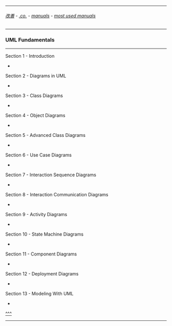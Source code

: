 
---

###### [改善](https://github.com/ttltrk/0C/blob/master/README.MD) - [.co.](https://github.com/ttltrk/PRG/blob/master/CODING.MD) - [manuals](https://github.com/ttltrk/PRG/blob/master/MAN.MD) - [most used manuals](https://github.com/ttltrk/PRG/blob/master/MUM.MD)

---

<h3 id='^'>UML Fundamentals</h3>

---

Section 1 - Introduction
  * <a href='#'></a>
  
Section 2 - Diagrams in UML
  * <a href='#'></a>
  
Section 3 - Class Diagrams
  * <a href='#'></a>
  
Section 4 - Object Diagrams
  * <a href='#'></a>
  
Section 5 - Advanced Class Diagrams
  * <a href='#'></a>
  
Section 6 - Use Case Diagrams
  * <a href='#'></a>
  
Section 7 - Interaction Sequence Diagrams
  * <a href='#'></a>
  
Section 8 - Interaction Communication Diagrams
  * <a href='#'></a>
  
Section 9 - Activity Diagrams
  * <a href='#'></a>
  
Section 10 - State Machine Diagrams
  * <a href='#'></a>
  
Section 11 - Component Diagrams
  * <a href='#'></a>
  
Section 12 - Deployment Diagrams
  * <a href='#'></a>
  
Section 13 - Modeling With UML
  * <a href='#'></a>

<a href='#^'>^^^</a>

---

